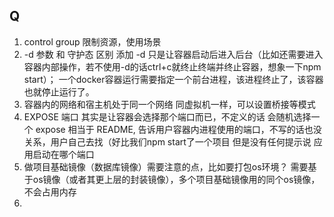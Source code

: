 









## Q
1. control group 限制资源，使用场景
2. -d 参数 和 守护态 区别
   添加 -d 只是让容器启动后进入后台（比如还需要进入容器内部操作，若不使用-d的话ctrl+c就终止终端并终止容器，想象一下npm start）；
   一个docker容器运行需要指定一个前台进程，该进程终止了，该容器也就停止运行了。
3. 容器内的网络和宿主机处于同一个网络
   同虚拟机一样，可以设置桥接等模式
4. EXPOSE 端口 其实是让容器会选择那个端口而已，不定义的话 会随机选择一个
   expose 相当于 README, 告诉用户容器内进程使用的端口，不写的话也没关系，用户自己去找（好比我们npm start了一个项目 但是没有任何提示说 应用启动在哪个端口
5. 做项目基础镜像（数据库镜像）需要注意的点，比如要打包os环境？
   需要基于os镜像（或者其更上层的封装镜像），多个项目基础镜像用的同个os镜像，不会占用内存
6. 